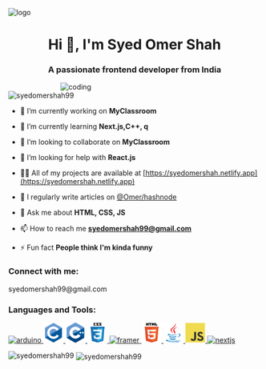![[logo](https://media.licdn.com/dms/image/D5616AQGpIhcxoObQlg/profile-displaybackgroundimage-shrink_350_1400/0/1687172368018?e=1700092800&v=beta&t=a2gpd7kMsZO1BqN9G_pX-7dby75i64csr32-Xrz9bAg)]()
<h1 align="center">Hi 👋, I'm Syed Omer Shah</h1>
<h3 align="center">A passionate frontend developer from India</h3>

<img align="right" alt="coding" width="400" src="https://media1.giphy.com/media/qgQUggAC3Pfv687qPC/giphy.gif">

<p align="left"> <img src="https://komarev.com/ghpvc/?username=syedomershah99&label=Profile%20views&color=0e75b6&style=flat" alt="syedomershah99" /> </p>

- 🔭 I’m currently working on **MyClassroom**

- 🌱 I’m currently learning **Next.js,C++, q**

- 👯 I’m looking to collaborate on **MyClassroom**

- 🤝 I’m looking for help with **React.js**

- 👨‍💻 All of my projects are available at [https://syedomershah.netlify.app](https://syedomershah.netlify.app)

- 📝 I regularly write articles on [@Omer/hashnode](@Omer/hashnode)

- 💬 Ask me about **HTML, CSS, JS**

- 📫 How to reach me **syedomershah99@gmail.com**

- ⚡ Fun fact **People think I'm kinda funny**

<h3 align="left">Connect with me:</h3>
<p align="left">syedomershah99@gmail.com 
</p>

<h3 align="left">Languages and Tools:</h3>
<p align="left"> <a href="https://www.arduino.cc/" target="_blank" rel="noreferrer"> <img src="https://cdn.worldvectorlogo.com/logos/arduino-1.svg" alt="arduino" width="40" height="40"/> </a> <a href="https://www.cprogramming.com/" target="_blank" rel="noreferrer"> <img src="https://raw.githubusercontent.com/devicons/devicon/master/icons/c/c-original.svg" alt="c" width="40" height="40"/> </a> <a href="https://www.w3schools.com/cpp/" target="_blank" rel="noreferrer"> <img src="https://raw.githubusercontent.com/devicons/devicon/master/icons/cplusplus/cplusplus-original.svg" alt="cplusplus" width="40" height="40"/> </a> <a href="https://www.w3schools.com/css/" target="_blank" rel="noreferrer"> <img src="https://raw.githubusercontent.com/devicons/devicon/master/icons/css3/css3-original-wordmark.svg" alt="css3" width="40" height="40"/> </a> <a href="https://www.framer.com/" target="_blank" rel="noreferrer"> <img src="https://www.vectorlogo.zone/logos/framer/framer-icon.svg" alt="framer" width="40" height="40"/> </a> <a href="https://www.w3.org/html/" target="_blank" rel="noreferrer"> <img src="https://raw.githubusercontent.com/devicons/devicon/master/icons/html5/html5-original-wordmark.svg" alt="html5" width="40" height="40"/> </a> <a href="https://www.java.com" target="_blank" rel="noreferrer"> <img src="https://raw.githubusercontent.com/devicons/devicon/master/icons/java/java-original.svg" alt="java" width="40" height="40"/> </a> <a href="https://developer.mozilla.org/en-US/docs/Web/JavaScript" target="_blank" rel="noreferrer"> <img src="https://raw.githubusercontent.com/devicons/devicon/master/icons/javascript/javascript-original.svg" alt="javascript" width="40" height="40"/> </a> <a href="https://nextjs.org/" target="_blank" rel="noreferrer"> <img src="https://cdn.worldvectorlogo.com/logos/nextjs-2.svg" alt="nextjs" width="40" height="40"/> </a> </p>

<p><img align="left" src="https://github-readme-stats.vercel.app/api/top-langs?username=syedomershah99&show_icons=true&locale=en&layout=compact" alt="syedomershah99" /></p>

<p>&nbsp;<img align="center" src="https://github-readme-stats.vercel.app/api?username=syedomershah99&show_icons=true&locale=en" alt="syedomershah99" /></p>
